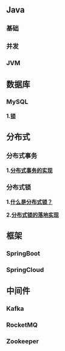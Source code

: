 ## Java

### 基础

### 并发

### JVM



## 数据库

### MySQL

  **1.[锁](/docs/数据库/MySQL/锁.md)**



## 分布式

### 分布式事务
  **1.[分布式事务的实现](/docs/分布式/分布式事务/分布式事务的实现.md)**

### 分布式锁

  **1.[什么是分布式锁？](/docs/分布式/分布式锁/分布式锁出现的场景.md)**

  **2.[分布式锁的落地实现](/docs/分布式/分布式锁/分布式锁的落地实现.md)**



## 框架

### SpringBoot



### SpringCloud

## 中间件

### Kafka

### RocketMQ

### Zookeeper

